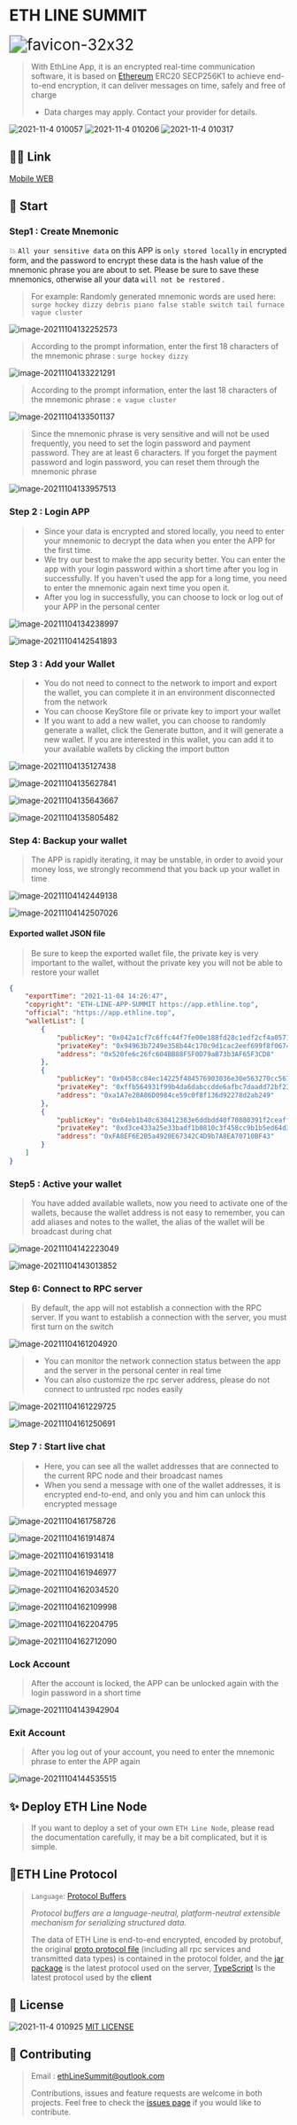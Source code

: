 

# ETH LINE SUMMIT



<img src="assets/images/README/favicon-32x32.png" alt="favicon-32x32" style="zoom:200%;" />



> With EthLine App, it is an encrypted real-time communication software, it is based on [Ethereum](https://github.com/ethereum) ERC20 SECP256K1 to achieve end-to-end encryption, it can deliver messages on time, safely and free of charge 
> * Data charges may apply. Contact your provider for details.
>




![2021-11-4 010057](assets/images/README/2021-11-04010057.svg)  ![2021-11-4 010206](assets/images/README/2021-11-04010206.svg)  ![2021-11-4 010317](assets/images/README/2021-11-04010317.svg)





## 🏳️‍🌈 Link

[Mobile WEB](https://app.ethline.top/)







## 🚀 Start

### Step1 : Create Mnemonic

💥 `All your sensitive data` on this APP is `only stored locally` in encrypted form, and the password to encrypt these data is the hash value of the mnemonic phrase you are about to set. Please be sure to save these mnemonics, otherwise all your data `will not be restored` .





> For example: Randomly generated mnemonic words are used here: `surge hockey dizzy debris piano false stable switch tail furnace vague cluster`

![image-20211104132252573](assets/images/README/image-20211104132252573.png)



> According to the prompt information, enter the first 18 characters of the mnemonic phrase : `surge hockey dizzy`



![image-20211104133221291](assets/images/README/image-20211104133221291.png)





> According to the prompt information, enter the last 18 characters of the mnemonic phrase : `e vague cluster`



![image-20211104133501137](assets/images/README/image-20211104133501137.png)





> Since the mnemonic phrase is very sensitive and will not be used frequently, you need to set the login password and payment password. They are at least 6 characters. If you forget the payment password and login password, you can reset them through the mnemonic phrase



![image-20211104133957513](assets/images/README/image-20211104133957513.png)



### Step 2 : Login APP

> - Since your data is encrypted and stored locally, you need to enter your mnemonic to decrypt the data when you enter the APP for the first time.
> - We try our best to make the app security better. You can enter the app with your login password within a short time after you log in successfully. If you haven't used the app for a long time, you need to enter the mnemonic again next time you open it.
> - After you log in successfully, you can choose to lock or log out of your APP in the personal center



![image-20211104134238997](assets/images/README/image-20211104134238997.png)



![image-20211104142541893](assets/images/README/image-20211104142541893.png)



### Step 3 : Add your Wallet



> - You do not need to connect to the network to import and export the wallet, you can complete it in an environment disconnected from the network
> - You can choose KeyStore file or private key to import your wallet
> - If you want to add a new wallet, you can choose to randomly generate a wallet, click the Generate button, and it will generate a new wallet. If you are interested in this wallet, you can add it to your available wallets by clicking the import button



![image-20211104135127438](assets/images/README/image-20211104135127438.png)



![image-20211104135627841](assets/images/README/image-20211104135627841.png)



![image-20211104135643667](assets/images/README/image-20211104135643667.png)



![image-20211104135805482](assets/images/README/image-20211104135805482.png)



### Step 4: Backup your wallet

> The APP is rapidly iterating, it may be unstable, in order to avoid your money loss, we strongly recommend that you back up your wallet in time



![image-20211104142449138](assets/images/README/image-20211104142449138.png)



![image-20211104142507026](assets/images/README/image-20211104142507026.png)



#### Exported wallet JSON file

> Be sure to keep the exported wallet file, the private key is very important to the wallet, without the private key you will not be able to restore your wallet

```json
{
    "exportTime": "2021-11-04 14:26:47",
    "copyright": "ETH-LINE-APP-SUMMIT https://app.ethline.top",
    "official": "https://app.ethline.top",
    "walletList": [
        {
            "publicKey": "0x042a1cf7c6ffc44f7fe00e188fd28c1edf2cf4a0571f8e2c9f5ba129db9bac7ac33a67565b837cd619d49d94ed5bb7fbf5898fb2a249292ab612b85e6ff9f53484",
            "privateKey": "0x94963b7249e358b44c170c9d1cac2eef699f8f0674bfdb384b1cddc9c02ae6b5",
            "address": "0x520fe6c26fc604BB88F5F0D79aB73b3AF65F3CD8"
        },
        {
            "publicKey": "0x0458cc84ec14225f484576903036e30e563270cc5679b6f6cd4f12681bf90415b64097c73e1d38e80bb4b3dc0fc8e2f3955c225dfe9c799d527dd394e9ce798ea1",
            "privateKey": "0xffb564931f99b4da6dabccdde6afbc7daadd72bf23a5a08d3725758ce70c698b",
            "address": "0xa1A7e28A86D0984ce59c0f8f136d92278d2ab249"
        },
        {
            "publicKey": "0x04eb1b40c630412383e6ddbdd40f70880391f2ceaff80148dbf9d7ff1a414d7a85d49c1e2f69f31f15c6ecb3e863a4af5170c5a7ece11662829818b694ce98f1c5",
            "privateKey": "0xd3ce433a25e33badf1b0810c3f458cc9b1b5ed64d385988622c97f275e2a4cc2",
            "address": "0xFA8EF6E2B5a4920E67342C4D9b7A8EA70710BF43"
        }
    ]
}
```



### Step5 : Active your wallet

> You have added available wallets, now you need to activate one of the wallets, because the wallet address is not easy to remember, you can add aliases and notes to the wallet, the alias of the wallet will be broadcast during chat



![image-20211104142223049](assets/images/README/image-20211104142223049.png)



![image-20211104143013852](assets/images/README/image-20211104143013852.png)









### Step 6: Connect to RPC server

> By default, the app will not establish a connection with the RPC server. If you want to establish a connection with the server, you must first turn on the switch



![image-20211104161204920](assets/images/README/image-20211104161204920.png)



> - You can monitor the network connection status between the app and the server in the personal center in real time
> - You can also customize the rpc server address, please do not connect to untrusted rpc nodes easily





![image-20211104161229725](assets/images/README/image-20211104161229725.png)





![image-20211104161250691](assets/images/README/image-20211104161250691.png)



### Step 7 : Start live chat

> - Here, you can see all the wallet addresses that are connected to the current RPC node and their broadcast names
> - When you send a message with one of the wallet addresses, it is encrypted end-to-end, and only you and him can unlock this encrypted message





![image-20211104161758726](assets/images/README/image-20211104161758726.png)



![image-20211104161914874](assets/images/README/image-20211104161914874.png)



![image-20211104161931418](assets/images/README/image-20211104161931418.png)



![image-20211104161946977](assets/images/README/image-20211104161946977.png)





![image-20211104162034520](assets/images/README/image-20211104162034520.png)



![image-20211104162109998](assets/images/README/image-20211104162109998.png)





![image-20211104162204795](assets/images/README/image-20211104162204795.png)



![image-20211104162712090](assets/images/README/image-20211104162712090.png)



### Lock Account

> After the account is locked, the APP can be unlocked again with the login password in a short time



![image-20211104143942904](assets/images/README/image-20211104143942904.png)



### Exit Account

> After you log out of your account, you need to enter the mnemonic phrase to enter the APP again

![image-20211104144535515](assets/images/README/image-20211104144535515.png)





## ✨ Deploy ETH Line Node

> If you want to deploy a set of your own `ETH Line Node`, please read the documentation carefully, it may be a bit complicated, but it is simple.





## 🎉ETH Line Protocol

> `Language`: [Protocol Buffers](https://developers.google.com/protocol-buffers)
>
> *Protocol buffers are a language-neutral, platform-neutral extensible mechanism for serializing structured data.*
>
> The data of ETH Line is end-to-end encrypted, encoded by protobuf, the original [proto protocol file](./protocol/proto) (including all rpc services and transmitted data types) is contained in the protocol folder, and the [jar package](./protocol/java/) is the latest protocol used on the server, [TypeScript](./protocol/typescript/) Is the latest protocol used by the **client**







## 📝 License

![2021-11-4 010925](assets/images/README/2021-11-04010925.svg)  [MIT LICENSE](./LICENSE)





## 🤝 Contributing

> Email : [ethLineSummit@outlook.com](mailto:ethLineSummit@outlook.com)
>
> Contributions, issues and feature requests are welcome in both projects. Feel free to check the [issues page](https://github.com/ethLineSummit/ETHLine/issues) if you would like to contribute.

